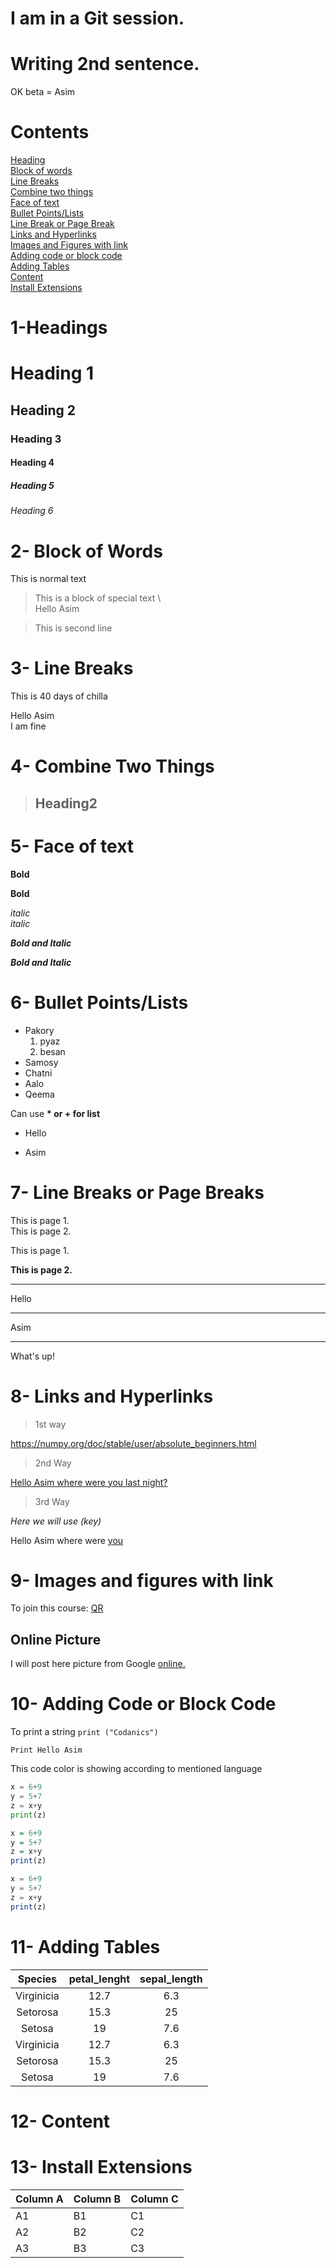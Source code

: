 # I am in a Git session.
# Writing 2nd sentence.

OK
beta = Asim
# Contents

[Heading](#1-headings)\
[Block of words](#2--block-of-words)\
[Line Breaks](#3--line-breaks)\
[Combine two things](#4--combine-two-things)\
[Face of text](#5--face-of-text)\
[Bullet Points/Lists](#6--bullet-points/lists)\
[Line Break or Page Break](#7--line-breaks-or-page-breaks)\
[Links and Hyperlinks](#8--links-and-hyperlinks)\
[Images and Figures with link](#9--images-and-figures-with-link)\
[Adding code or block code](#10--adding-code-or-block-code)\
[Adding Tables](#11--adding-tables)\
[Content](#12--content)\
[Install Extensions](#13--install-extensions)

# 1-Headings

# Heading 1
## Heading 2
### Heading 3
#### Heading 4
##### Heading 5
###### Heading 6 

# 2- Block of Words
This is normal text
>This is a block of special text \     
 Hello Asim


>This is second line
# 3- Line Breaks
This is 40 days of chilla 

Hello Asim \
I am fine

# 4- Combine Two Things 
> ## Heading2

# 5- Face of text 

**Bold**

__Bold__

*italic* \
_italic_

***Bold and Italic***

___Bold and Italic___ 

# 6- Bullet Points/Lists
- Pakory 
    1. pyaz
    2. besan
- Samosy 
- Chatni 
- Aalo 
- Qeema

Can use __* or + for list__
* Hello 

+ Asim

# 7- Line Breaks or Page Breaks

This is page 1.\
This is page 2.

This is page 1.

**This is page 2.**

---
Hello 
***
Asim
___ 
What's up!

# 8- Links and Hyperlinks 
> 1st way 

<https://numpy.org/doc/stable/user/absolute_beginners.html>

> 2nd Way

[Hello Asim where were you last night?](https://numpy.org/doc/stable/user/absolute_beginners.html)

> 3rd Way 

*Here we will use (key)*

[FMGK]: https://numpy.org/doc/stable/user/absolute_beginners.html



Hello Asim where were [you][FMGK]


# 9- Images and figures with link

To join this course: 
[QR](qr.png) <!--- this is comments --->

[This is a comment]: #


<!--- ![QR](qr.png) --->

## Online Picture 
I will post here picture from Google [online.](https://media.gettyimages.com/photos/shah-faisal-masjid-islamabad-pakistan-picture-id912853916?s=612x612)


# 10- Adding Code or Block Code

To print a string `print ("Codanics")`

`Print Hello Asim `

<!-- Block Code -->
This code color is showing according to mentioned language
```python
x = 6+9                         
y = 5+7
z = x+y
print(z)
```

```R
x = 6+9
y = 5+7
z = x+y
print(z)
```

```javascript
x = 6+9
y = 5+7
z = x+y
print(z)
```

# 11- Adding Tables 

| Species | petal_lenght | sepal_length |
| :------:| :-----------:| :-------------:|
| Virginicia | 12.7 | 6.3 |
| Setorosa | 15.3 | 25 |
| Setosa | 19 | 7.6 |
| Virginicia | 12.7 | 6.3 |
| Setorosa | 15.3 | 25 |
| Setosa | 19 | 7.6 |


# 12- Content




# 13- Install Extensions 


Column A | Column B | Column C
---------|----------|---------
 A1 | B1 | C1
 A2 | B2 | C2
 A3 | B3 | C3

